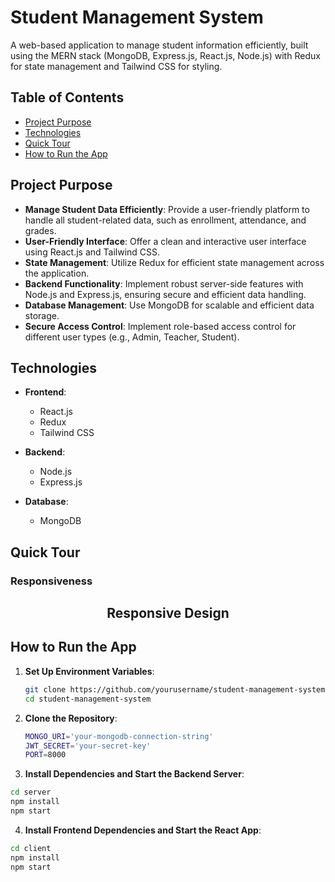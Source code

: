 # Student Management System

A web-based application to manage student information efficiently, built using the MERN stack (MongoDB, Express.js, React.js, Node.js) with Redux for state management and Tailwind CSS for styling.

## Table of Contents

- [Project Purpose](#project-purpose)
- [Technologies](#technologies)
- [Quick Tour](#quick-tour)
- [How to Run the App](#how-to-run-the-app)

## Project Purpose

- **Manage Student Data Efficiently**: Provide a user-friendly platform to handle all student-related data, such as enrollment, attendance, and grades.
- **User-Friendly Interface**: Offer a clean and interactive user interface using React.js and Tailwind CSS.
- **State Management**: Utilize Redux for efficient state management across the application.
- **Backend Functionality**: Implement robust server-side features with Node.js and Express.js, ensuring secure and efficient data handling.
- **Database Management**: Use MongoDB for scalable and efficient data storage.
- **Secure Access Control**: Implement role-based access control for different user types (e.g., Admin, Teacher, Student).

## Technologies

- **Frontend**:

  - React.js
  - Redux
  - Tailwind CSS

- **Backend**:

  - Node.js
  - Express.js

- **Database**:
  - MongoDB

## Quick Tour

### Responsiveness

<h2 align="center">Responsive Design</h2>
<!-- <p align="center">
    <img src="./images/res1.png" height="350" style="margin-right: 10px;" alt="Responsiveness 1">
    <img src="./images/res2.png" height="350" style="margin-right: 10px;" alt="Responsiveness 2">
    <img src="./images/res3.png" height="350" style="margin-right: 10px;" alt="Responsiveness 3">
    <img src="./images/res4.png" height="350" alt="Responsiveness 4">
</p> -->

## How to Run the App

1. **Set Up Environment Variables**:

   ```bash
   git clone https://github.com/yourusername/student-management-system.git
   cd student-management-system

   ```

2. **Clone the Repository**:
   ```bash
   MONGO_URI='your-mongodb-connection-string'
   JWT_SECRET='your-secret-key'
   PORT=8000
   ```

3. **Install Dependencies and Start the Backend Server**:
 
  ```bash
  cd server
  npm install
  npm start
  ```
4. **Install Frontend Dependencies and Start the React App**:
  ```bash
  cd client
  npm install
  npm start


```

